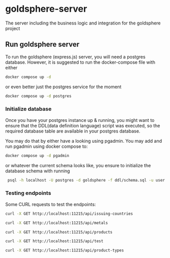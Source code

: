 # goldsphere-server
The server including the business logic and integration for the goldsphere project

## Run goldsphere server
To run the goldsphere (express.js) server, you will need a postgres database. However, it is suggested to run the docker-compose file with either

```bash
docker compose up -d 
```

or even better just the postgres service for the moment

```bash
docker compose up -d postgres
```

### Initialize database
Once you have your postgres instance up & running, you might want to ensure that the DDL(data definition language) script was executed, so the required database table are available in your postgres database. 

You may do that by either have a looking using pgadmin. You may add and run pgadmin using docker compose to:

```bash 
docker compose up -d pgadmin
```

or whatever the current schema looks like, you ensure to initialize the database schema with running 

```bash
 psql -h localhost -U postgres -d goldsphere -f ddl/schema.sql -u user 
```

### Testing endpoints

Some CURL requests to test the endpoints:

```bash
curl -X GET http://localhost:11215/api/issuing-countries

curl -X GET http://localhost:11215/api/metals

curl -X GET http://localhost:11215/api/products

curl -X GET http://localhost:11215/api/test

curl -X GET http://localhost:11215/api/product-types


